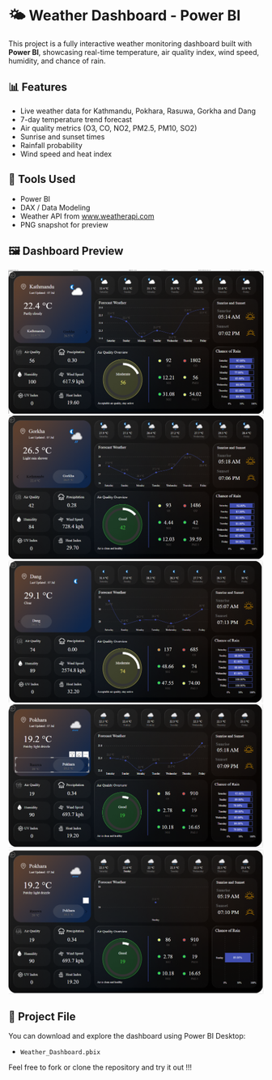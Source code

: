 # 🌤️ Weather Dashboard - Power BI

This project is a fully interactive weather monitoring dashboard built with **Power BI**, showcasing real-time temperature, air quality index, wind speed, humidity, and chance of rain.

## 📊 Features

- Live weather data for Kathmandu, Pokhara, Rasuwa, Gorkha and Dang
- 7-day temperature trend forecast
- Air quality metrics (O3, CO, NO2, PM2.5, PM10, SO2)
- Sunrise and sunset times
- Rainfall probability
- Wind speed and heat index

## 🔧 Tools Used

- Power BI
- DAX / Data Modeling
- Weather API from www.weatherapi.com
- PNG snapshot for preview

## 🖼️ Dashboard Preview

![Weather Dashboard](Screenshot%202025-07-07%20122657.png)
![Weather Dashboard](Screenshot%202025-07-07%20122756.png)
![Weather Dashboard](Screenshot%202025-07-07%20122940.png)
![Weather Dashboard](Screenshot%202025-07-07%20122950.png)
![Weather Dashboard](Screenshot%202025-07-07%20123009.png)
## 📁 Project File

You can download and explore the dashboard using Power BI Desktop:
- `Weather_Dashboard.pbix`

Feel free to fork or clone the repository and try it out !!!
